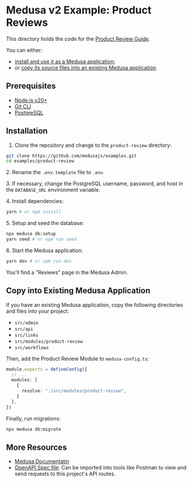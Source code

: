 # Medusa v2 Example: Product Reviews

This directory holds the code for the [Product Review Guide](https://docs.medusajs.com/resources/how-to-tutorials/tutorials/product-reviews).

You can either:

- [install and use it as a Medusa application](#installation);
- or [copy its source files into an existing Medusa application](#copy-into-existing-medusa-application).

## Prerequisites

- [Node.js v20+](https://nodejs.org/en/download)
- [Git CLI](https://git-scm.com/downaloads)
- [PostgreSQL](https://www.postgresql.org/download/)

## Installation

1. Clone the repository and change to the `product-review` directory:

```bash
git clone https://github.com/medusajs/examples.git
cd examples/product-review
```

2\. Rename the `.env.template` file to `.env`.

3\. If necessary, change the PostgreSQL username, password, and host in the `DATABASE_URL` environment variable.

4\. Install dependencies:

```bash
yarn # or npm install
```

5\. Setup and seed the database:

```bash
npx medusa db:setup
yarn seed # or npm run seed
```

6\. Start the Medusa application:

```bash
yarn dev # or npm run dev
```

You'll find a "Reviews" page in the Medusa Admin.

## Copy into Existing Medusa Application

If you have an existing Medusa application, copy the following directories and files into your project:

- `src/admin`
- `src/api`
- `src/links`
- `src/modules/product-review`
- `src/workflows`

Then, add the Product Review Module to `medusa-config.ts`:

```ts
module.exports = defineConfig({
  // ...
  modules: [
    {
      resolve: "./src/modules/product-review",
    }
  ],
})
```

Finally, run migrations:

```bash
npx medusa db:migrate
```

## More Resources

- [Medusa Documentatin](https://docs.medusajs.com)
- [OpenAPI Spec file](https://res.cloudinary.com/dza7lstvk/raw/upload/v1741941475/OpenApi/product-reviews_jh8ohj.yaml): Can be imported into tools like Postman to view and send requests to this project's API routes.
